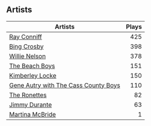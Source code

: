 ## Artists
Artists | Plays 
----- | -----: 
[Ray Conniff](/artists/ray-conniff-104848) | 425
[Bing Crosby](/artists/bing-crosby-1864) | 398
[Willie Nelson](/artists/willie-nelson-631) | 378
[The Beach Boys](/artists/the-beach-boys-3455) | 151
[Kimberley Locke](/artists/kimberley-locke-122102) | 150
[Gene Autry with The Cass County Boys](/artists/gene-autry-with-the-cass-county-boys-120868) | 110
[The Ronettes](/artists/the-ronettes-89545) | 82
[Jimmy Durante](/artists/jimmy-durante-13750) | 63
[Martina McBride](/artists/martina-mcbride-35319) | 1

